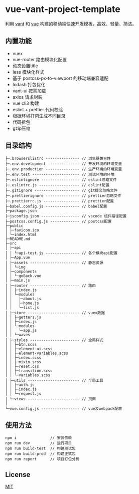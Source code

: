 # vue-vant-project-template

利用 [vant](https://github.com/youzan/vant) 和 [vue](https://github.com/vuejs/vue) 构建的移动端快速开发模板，高效、轻量、简洁。

## 内置功能
* vuex 
* vue-router 路由模块化配置
* 动态设置title
* less 模块化样式
* 基于 postcss-px-to-viewport 的移动端兼容适配
* lodash 打包优化
* vant-ui 按需加载
* axios 请求封装
* vue cli3 构建
* eslint + prettier 代码校验
* 根据环境打包生成不同目录
* 代码拆包
* gzip压缩

## 目录结构
```
├─.browserslistrc --------------- // 浏览器兼容性
├─.env.development -------------- // 开发环境的环境变量
├─.env.production --------------- // 生产环境的环境变量
├─.env.test --------------------- // 测试环境的环境
├─.eslintignore ----------------- // eslint忽略文件
├─.eslintrc.js ------------------ // eslint配置
├─.gitignore -------------------- // git提交忽略文件
├─.prettierignore --------------- // prettier忽略文件
├─.prettierrc.js ---------------- // prettier配置
├─babel.config.js --------------- // babel配置
├─package.json 
├─jsconfig.json ----------------- // vscode 组件路径配置 
├─postcss.config.js ------------- // postcss配置
├─public 
│ ├─favicon.ico 
│ └─index.html 
├─README.md 
├─src 
│ ├─api 
│ │ └─api-test.js --------------- // 各个模块api配置
│ ├─App.vue
│ ├─assets ---------------------- // 静态资源
│ │ └─img
│ ├─components 
│ │ └─goBack.vue 
│ ├─main.js 
│ ├─router ---------------------- // 路由
│ │ ├─index.js 
│ │ └─modules 
│ │   ├─about.js 
│ │   ├─home.js 
│ │   └─list.js 
│ ├─store ----------------------- // vuex数据
│ │ ├─getters.js 
│ │ ├─index.js 
│ │ └─modules 
│ │   └─app.js 
│ │ └─waves 
│ ├─styles ---------------------- // 全局样式
│ │ ├─btn.scss 
│ │ ├─element-ui.scss 
│ │ ├─element-variables.scss 
│ │ ├─index.scss 
│ │ ├─mixin.scss 
│ │ ├─reset.css 
│ │ ├─transition.scss 
│ │ └─variables.scss 
│ ├─utils ----------------------- // 全局工具
│ │ ├─auth.js 
│ │ ├─index.js 
│ │ └─request.js 
│ └─views ----------------------- // 页面
│   
└─vue.config.js ----------------- // vue及webpack配置
```

## 使用方法
```
npm i               // 安装依赖
npm run dev         // 运行项目
npm run build-test  // 构建测试包 
npm run build-prod  // 构建正式包 
npm run report      // 项目打包分析 
```


## License

[MIT](http://opensource.org/licenses/MIT)
